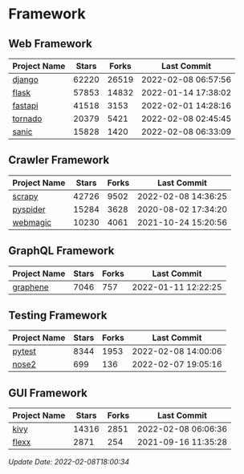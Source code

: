 # Framework

## Web Framework
| Project Name | Stars | Forks | Last Commit |
| ------------ | ----- | ----- | ----------- |
| [django](https://github.com/django/django) | 62220 | 26519 | 2022-02-08 06:57:56 |
| [flask](https://github.com/pallets/flask) | 57853 | 14832 | 2022-01-14 17:38:02 |
| [fastapi](https://github.com/tiangolo/fastapi) | 41518 | 3153 | 2022-02-01 14:28:16 |
| [tornado](https://github.com/tornadoweb/tornado) | 20379 | 5421 | 2022-02-08 02:45:45 |
| [sanic](https://github.com/sanic-org/sanic) | 15828 | 1420 | 2022-02-08 06:33:09 |

## Crawler Framework
| Project Name | Stars | Forks | Last Commit |
| ------------ | ----- | ----- | ----------- |
| [scrapy](https://github.com/scrapy/scrapy) | 42726 | 9502 | 2022-02-08 14:36:25 |
| [pyspider](https://github.com/binux/pyspider) | 15284 | 3628 | 2020-08-02 17:34:20 |
| [webmagic](https://github.com/code4craft/webmagic) | 10230 | 4061 | 2021-10-24 15:20:56 |

## GraphQL Framework
| Project Name | Stars | Forks | Last Commit |
| ------------ | ----- | ----- | ----------- |
| [graphene](https://github.com/graphql-python/graphene) | 7046 | 757 | 2022-01-11 12:22:25 |

## Testing Framework
| Project Name | Stars | Forks | Last Commit |
| ------------ | ----- | ----- | ----------- |
| [pytest](https://github.com/pytest-dev/pytest) | 8344 | 1953 | 2022-02-08 14:00:06 |
| [nose2](https://github.com/nose-devs/nose2) | 699 | 136 | 2022-02-07 19:05:16 |

## GUI Framework
| Project Name | Stars | Forks | Last Commit |
| ------------ | ----- | ----- | ----------- |
| [kivy](https://github.com/kivy/kivy) | 14316 | 2851 | 2022-02-08 06:06:36 |
| [flexx](https://github.com/flexxui/flexx) | 2871 | 254 | 2021-09-16 11:35:28 |

*Update Date: 2022-02-08T18:00:34*